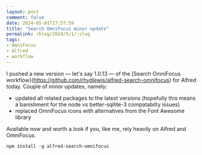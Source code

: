 ```yaml
---
layout: post
comment: false
date: 2024-05-01T17:57:59
title: "Search OmniFocus minor update"
permalink: /blog/2024/5/1/:slug
tags:
- OmniFocus
- Alfred
- workflow
---
```


I pushed a new version — let's say 1.0.13 — of the [Search OmniFocus workflow}(https://github.com/rhydlewis/alfred-search-omnifocus) for Alfred today. Couple of minor updates, namely:

* updated all related packages to the latest versions (hopefully this means a banishment for the node vs better-sqllite-3 compatabilty issues)
* replaced OmniFocus icons with alternatives from the Font Awesome library

Available now and worth a look if you, like me, rely heavily on Alfred and OmniFocus.

`npm install -g alfred-search-omnifocus`